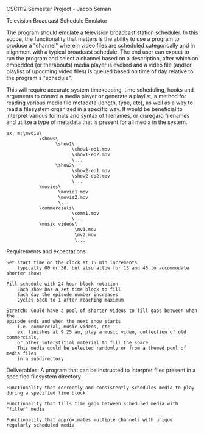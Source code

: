 CSCI112 Semester Project - Jacob Seman

Television Broadcast Schedule Emulator

The program should emulate a television broadcast station scheduler. In this scope, the functionality that matters is the ability to use a program to produce a "channel" wherein video files are scheduled categorically and in alignment with a typical broadcast schedule. The end user can expect to run the program and select a channel based on a description, after which an embedded (or therabouts) media player is evoked and a video file (and/or playlist of upcoming video files) is queued based on time of day relative to the program's "schedule".

This will require accurate system timekeeping, time scheduling, hooks and arguments to control a media player or generate a playlist, a method for reading various media file metadata (length, type, etc), as well as a way to read a filesystem organized in a specific way. It would be beneficial to interpret various formats and syntax of filenames, or disregard filenames and utilize a type of metadata that is present for all media in the system.

    ex. m:\media\
                \shows\
                      \show1\
                            \show1-ep1.mov
                            \show1-ep2.mov
                            \...
                      \show2\
                            \show2-ep1.mov
                            \show2-ep2.mov
                            \...
                \movies\
                       \movie1.mov
                       \movie2.mov
                       \...
                \commercials\
                            \comm1.mov
                            \...
                \music videos\
                             \mv1.mov
                             \mv2.mov
                             \...

Requirements and expectations:

    Set start time on the clock at 15 min increments
        typically 00 or 30, but also allow for 15 and 45 to accommodate shorter shows

    Fill schedule with 24 hour block rotation
        Each show has a set time block to fill
        Each day the episode number increases
        Cycles back to 1 after reaching maximum

    Stretch: Could have a pool of shorter videos to fill gaps between when the
    episode ends and when the next show starts
        i.e. commercial, music videos, etc
        ex: finishes at 9:25 am, play a music video, collection of old commercials,
        or other interstitial material to fill the space
        This media could be selected randomly or from a themed pool of media files
        in a subdirectory

Deliverables:
    A program that can be instructed to interpret files present in a specified filesystem directory

    Functionality that correctly and consistently schedules media to play during a specified time block

    Functionality that fills time gaps between scheduled media with "filler" media

    Functionality that approximates multiple channels with unique regularly scheduled media
